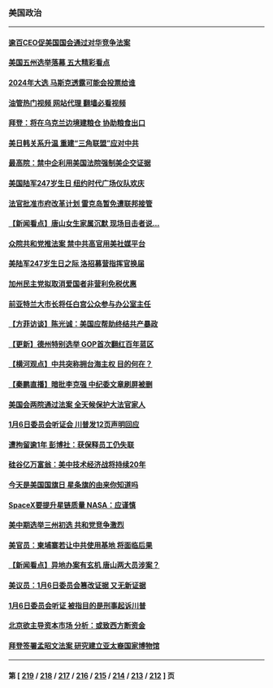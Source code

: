### 美国政治
---
#### [逾百CEO促美国国会通过对华竞争法案](../../pages/ncid1078159/n13760158.md?06160045) 
#### [美国五州选举落幕 五大精彩看点](../../pages/ncid1078159/n13760258.md?06160045) 
#### [2024年大选 马斯克透露可能会投票给谁](../../pages/ncid1078159/n13760191.md?06160045) 
#### [油管热门视频 网站代理 翻墙必看视频](http://209.222.30.114:81/youtube.html?06160045)
#### [拜登：将在乌克兰边境建粮仓 协助粮食出口](../../pages/ncid1078159/n13760008.md?06160045) 
#### [美日韩关系升温 重建“三角联盟”应对中共](../../pages/ncid1078159/n13760016.md?06160045) 
#### [最高院：禁中企利用美国法院强制美企交证据](../../pages/ncid1078159/n13759827.md?06160045) 
#### [美国陆军247岁生日 纽约时代广场仪队欢庆](../../pages/ncid1078159/n13759860.md?06160045) 
#### [法官批准市府改革计划 雷克岛暂免遭联邦接管](../../pages/ncid1078159/n13759878.md?06160045) 
#### [【新闻看点】唐山女生家属沉默 现场目击者说…](../../pages/ncid1078159/n13759540.md?06160045) 
#### [众院共和党推法案 禁中共高官用美社媒平台](../../pages/ncid1078159/n13759773.md?06160045) 
#### [美陆军247岁生日之际 洛招募营指挥官换届](../../pages/ncid1078159/n13759816.md?06160045) 
#### [加州民主党拟取消爱国者非营利免税优惠](../../pages/ncid1078159/n13759808.md?06160045) 
#### [前亚特兰大市长将任白宫公众参与办公室主任](../../pages/ncid1078159/n13759728.md?06160045) 
#### [【方菲访谈】陈光诚：美国应帮助终结共产暴政](../../pages/ncid1078159/n13759521.md?06160045) 
#### [【更新】德州特别选举 GOP首次翻红百年蓝区](../../pages/ncid1078159/n13759641.md?06160045) 
#### [【横河观点】中共突称拥台海主权 目的何在？](../../pages/ncid1078159/n13759690.md?06160045) 
#### [【秦鹏直播】暗批李克强 中纪委文章刷屏被删](../../pages/ncid1078159/n13759680.md?06160045) 
#### [美国会两院通过法案 全天候保护大法官家人](../../pages/ncid1078159/n13759615.md?06160045) 
#### [1月6日委员会听证会 川普发12页声明回应](../../pages/ncid1078159/n13759503.md?06160045) 
#### [遭拘留逾1年 彭博社：获保释员工仍失联](../../pages/ncid1078159/n13759575.md?06160045) 
#### [硅谷亿万富翁：美中技术经济战将持续20年](../../pages/ncid1078159/n13759522.md?06160045) 
#### [今天是美国国旗日 星条旗的由来你知道吗](../../pages/ncid1078159/n13759511.md?06160045) 
#### [SpaceX要提升星链质量 NASA：应谨慎](../../pages/ncid1078159/n13759543.md?06160045) 
#### [美中期选举三州初选 共和党竞争激烈](../../pages/ncid1078159/n13758900.md?06160045) 
#### [美官员：柬埔寨若让中共使用基地 将面临后果](../../pages/ncid1078159/n13759316.md?06160045) 
#### [【新闻看点】异地办案有玄机 唐山两大员涉案？](../../pages/ncid1078159/n13758997.md?06160045) 
#### [美议员：1月6日委员会篡改证据 又无新证据](../../pages/ncid1078159/n13758966.md?06160045) 
#### [1月6日委员会听证 被指目的是刑事起诉川普](../../pages/ncid1078159/n13759034.md?06160045) 
#### [北京欲主导资本市场 分析：或致西方断资金](../../pages/ncid1078159/n13759138.md?06160045) 
#### [拜登签署孟昭文法案 研究建立亚太裔国家博物馆](../../pages/ncid1078159/n13759127.md?06160045) 

---
#### 第 [ [219](./219.md?06160045) / [218](./218.md?06160045) / [217](./217.md?06160045) / [216](./216.md?06160045) / [215](./215.md?06160045) / [214](./214.md?06160045) / [213](./213.md?06160045) / [212](./212.md?06160045) ] 页
